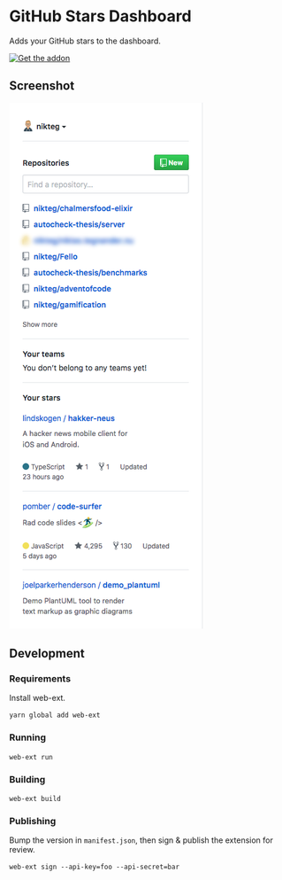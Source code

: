 # GitHub Stars Dashboard

Adds your GitHub stars to the dashboard.

[![Get the addon](https://addons.cdn.mozilla.net/static/img/addons-buttons/AMO-button_1.png)](https://addons.mozilla.org/firefox/addon/github-stars-dashboard/)

## Screenshot

![Screenshot](docs/screenshot.png)

## Development

### Requirements

Install web-ext.

```
yarn global add web-ext
```

### Running

```
web-ext run
```

### Building

```
web-ext build
```

### Publishing

Bump the version in `manifest.json`, then sign & publish the extension for review.

```
web-ext sign --api-key=foo --api-secret=bar
```

